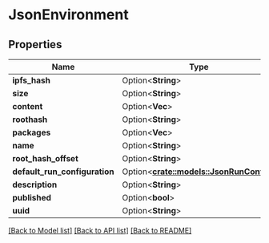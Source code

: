 # JsonEnvironment

## Properties

Name | Type | Description | Notes
------------ | ------------- | ------------- | -------------
**ipfs_hash** | Option<**String**> |  | [optional]
**size** | Option<**String**> |  | [optional]
**content** | Option<**Vec<String>**> |  | [optional]
**roothash** | Option<**String**> |  | [optional]
**packages** | Option<**Vec<String>**> |  | [optional]
**name** | Option<**String**> |  | [optional]
**root_hash_offset** | Option<**String**> |  | [optional]
**default_run_configuration** | Option<[**crate::models::JsonRunConfig**](json_RunConfig.md)> |  | [optional]
**description** | Option<**String**> |  | [optional]
**published** | Option<**bool**> |  | [optional]
**uuid** | Option<**String**> |  | [optional]

[[Back to Model list]](../README.md#documentation-for-models) [[Back to API list]](../README.md#documentation-for-api-endpoints) [[Back to README]](../README.md)


